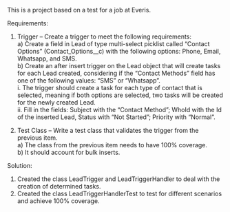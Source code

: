 This is a project based on a test for a job at Everis.

Requirements: 
1. Trigger – Create a trigger to meet the following requirements:<br/>
	a) Create a field in Lead of type multi-select picklist called “Contact Options” (Contact_Options__c) with the following options: Phone, Email, Whatsapp, and SMS.<br/>
	b) Create an after insert trigger on the Lead object that will create tasks for each Lead created, considering if the “Contact Methods” field has one of the following values: “SMS” or “Whatsapp”.<br/>
	i. The trigger should create a task for each type of contact that is selected, meaning if both options are selected, two tasks will be created for the newly created Lead.<br/>
	ii. Fill in the fields: Subject with the “Contact Method”; WhoId with the Id of the inserted Lead, Status with “Not Started”; Priority with “Normal”.<br/>

3. Test Class – Write a test class that validates the trigger from the previous item.<br/>
	a) The class from the previous item needs to have 100% coverage.<br/>
	b) It should account for bulk inserts.

Solution:
  1. Created the class LeadTrigger and LeadTriggerHandler to deal with the creation of determined tasks.
  2. Created the class LeadTriggerHandlerTest to test for different scenarios and achieve 100% coverage.
